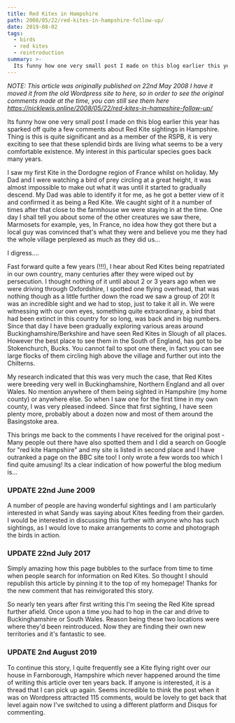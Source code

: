 ```yaml
---
title: Red Kites in Hampshire
path: 2008/05/22/red-kites-in-hampshire-follow-up/
date: 2019-08-02
tags:
  - birds
  - red kites
  - reintroduction
summary: >-
  Its funny how one very small post I made on this blog earlier this year has sparked off quite a few comments about Red Kite
---
```


_NOTE: This article was originally published on 22nd May 2008 I have it moved it from the old Wordpress site to here, so in order to see the original comments made at the time, you can still see them here https://nicklewis.online/2008/05/22/red-kites-in-hampshire-follow-up/_

Its funny how one very small post I made on this blog earlier this year has sparked off quite a few comments about Red Kite sightings in Hampshire. Thing is this is quite significant and as a member of the RSPB, it is very exciting to see that these splendid birds are living what seems to be a very comfortable existence.
My interest in this particular species goes back many years.

I saw my first Kite in the Dordogne region of France whilst on holiday. My Dad and I were watching a bird of prey circling at a great height, it was almost impossible to make out what it was until it started to gradually descend. My Dad was able to identify it for me, as he got a better view of it and confirmed it as being a Red Kite. We caught sight of it a number of times after that close to the farmhouse we were staying in at the time. One day I shall tell you about some of the other creatures we saw there, Marmosets for example, yes, In France, no idea how they got there but a local guy was convinced that's what they were and believe you me they had the whole village perplexed as much as they did us...

I digress....

Fast forward quite a few years (!!!), I hear about Red Kites being repatriated in our own country, many centuries after they were wiped out by persecution. I thought nothing of it until about 2 or 3 years ago when we were driving through Oxfordshire, I spotted one flying overhead, that was nothing though as a little further down the road we saw a group of 20! It was an incredible sight and we had to stop, just to take it all in. We were witnessing with our own eyes, something quite extraordinary, a bird that had been extinct in this country for so long, was back and in big numbers.
Since that day I have been gradually exploring various areas around Buckinghamshire/Berkshire and have seen Red Kites in Slough of all places. However the best place to see them in the South of England, has got to be Stokenchurch, Bucks. You cannot fail to spot one there, in fact you can see large flocks of them circling high above the village and further out into the Chilterns.

My research indicated that this was very much the case, that Red Kites were breeding very well in Buckinghamshire, Northern England and all over Wales. No mention anywhere of them being sighted in Hampshire (my home county) or anywhere else. So when I saw one for the first time in my own county, I was very pleased indeed. Since that first sighting, I have seen plenty more, probably about a dozen now and most of them around the Basingstoke area.

This brings me back to the comments I have received for the original post - Many people out there have also spotted them and I did a search on Google for "red kite Hampshire" and my site is listed in second place and I have outranked a page on the BBC site too! I only wrote a few words too which I find quite amusing! Its a clear indication of how powerful the blog medium is...

### UPDATE 22nd June 2009

A number of people are having wonderful sightings and I am particularly interested in what Sandy was saying about Kites feeding from their garden. I would be interested in discussing this further with anyone who has such sightings, as I would love to make arrangements to come and photograph the birds in action.

### UPDATE 22nd July 2017

Simply amazing how this page bubbles to the surface from time to time when people search for information on Red Kites. So thought I should republish this article by pinning it to the top of my homepage! Thanks for the new comment that has reinvigorated this story.

So nearly ten years after first writing this I'm seeing the Red Kite spread further afield. Once upon a time you had to hop in the car and drive to Buckinghamshire or South Wales. Reason being these two locations were where they'd been reintroduced. Now they are finding their own new territories and it's fantastic to see.

### UPDATE 2nd August 2019

To continue this story, I quite frequently see a Kite flying right over our house in Farnborough, Hampshire which never happened around the time of writing this article over ten years back. If anyone is interested, it is a thread that I can pick up again. Seems incredible to think the post when it was on Wordpress attracted 115 comments, would be lovely to get back that level again now I've switched to using a different platform and Disqus for commenting.